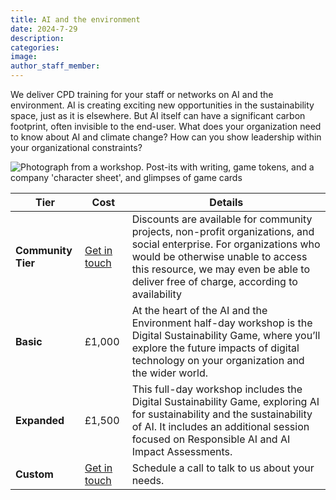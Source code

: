 ```yaml
---
title: AI and the environment
date: 2024-7-29
description:
categories:
image:
author_staff_member:
---
```

We deliver CPD training for your staff or networks on AI and the environment. AI is creating exciting new opportunities in the sustainability space, just as it is elsewhere. But AI itself can have a significant carbon footprint, often invisible to the end-user. What does your organization need to know about AI and climate change? How can you show leadership within your organizational constraints?

<img src="https://i.ibb.co/vBjv8tB/Game-workshop-pic-1.jpg" alt="Photograph from a workshop. Post-its with writing, game tokens, and a company 'character sheet', and glimpses of game cards" border="0">

| Tier | Cost | Details
|----|-----|-----|
|**Community Tier**| [Get in touch](Contact)| Discounts are available for community projects, non-profit organizations, and social enterprise. For organizations who would be otherwise unable to access this resource, we may even be able to deliver free of charge, according to availability
| **Basic**| £1,000 | At the heart of the AI and the Environment half-day workshop is the Digital Sustainability Game, where you’ll explore the future impacts of digital technology on your organization and the wider world.  |
| **Expanded**| £1,500| This full-day workshop includes the Digital Sustainability Game, exploring AI for sustainability and the sustainability of AI. It includes an additional session focused on Responsible AI and AI Impact Assessments. |
| **Custom**| [Get in touch](Contact) | Schedule a call to talk to us about your needs.|

